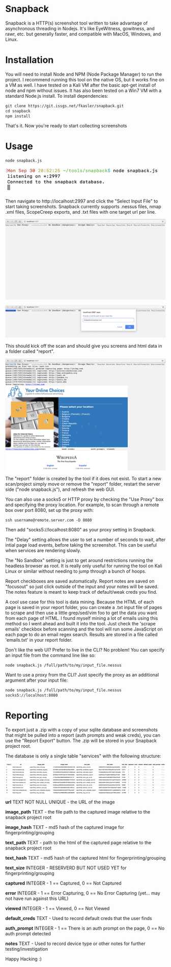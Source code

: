 Snapback
============
Snapback is a HTTP(s) screenshot tool written to take advantage of asynchronous threading in Nodejs. It's like EyeWitness, gowitness, and rawr, etc. but generally faster, and compatible with MacOS, Windows, and Linux.

Installation 
============
You will need to install Node and NPM (Node Package Manager) to run the project.
I recommend running this tool on the native OS, but it works fine on a VM as well. I have tested on a Kali VM after the basic apt-get install of node and npm without issues. It has also been tested on a Win7 VM with a standard Node.js install.
To install dependencies:

```
git clone https://git.issgs.net/fkasler/snapback.git
cd snapback
npm install
```

That's it. Now you're ready to start collecting screenshots

Usage
=====

```
node snapback.js 
```

![A picture of the server side](./readme_images/run_server.png)

Then navigate to http://localhost:2997 and click the "Select Input File" to start taking screenshots. Snapback currently supports .nessus files, nmap .xml files, ScopeCreep exports, and .txt files with one target url per line.

![A picture of the web GUI](./readme_images/web_gui.png)

![A picture of file selection](./readme_images/select_file.png)

This should kick off the scan and should give you screens and html data in a folder called "report".

![A picture of the tool working](./readme_images/output.png)

The "report" folder is created by the tool if it does not exist. To start a new scan/project simply move or remove the "report" folder, restart the server side ("node snapback.js"), and refresh the web GUI.

You can also use a socks5 or HTTP proxy by checking the "Use Proxy" box and specifying the proxy location. For example, to scan through a remote box over port 8080, set up the proxy with:

```
ssh username@remote.server.com -D 8080
```

Then add "socks5://localhost:8080" as your proxy setting in Snapback.

The "Delay" setting allows the user to set a number of seconds to wait, after intial page load events, before taking the screenshot. This can be useful when services are rendering slowly.

The "No Sandbox" setting is just to get around restrictions running the headless browser as root. It is really only useful for running the tool on Kali Linux or similar without needing to jump through a bunch of hoops.

Report checkboxes are saved automatically. Report notes are saved on "focusout" so just click outside of the input and your notes will be saved. The notes feature is meant to keep track of default/weak creds you find.

A cool use case for this tool is data mining. Because the HTML of each page is saved in your report folder, you can create a .txt input file of pages to scrape and then use a little grep/sed/vim foo to get the data you want from each page of HTML. I found myself mining a lot of emails using this method so I went ahead and built it into the tool. Just check the 'scrape emails' checkbox before scanning and the tool will run some JavaScript on each page to do an email regex search. Results are stored in a file called 'emails.txt' in your report folder.

Don't like the web UI? Prefer to live in the CLI? No problem! You can specify an input file from the command line like so:

```
node snapback.js /full/path/to/my/input_file.nessus
```

Want to use a proxy from the CLI? Just specify the proxy as an additional argument after your input file:

```
node snapback.js /full/path/to/my/input_file.nessus socks5://localhost:8080
```

Reporting
=====
To export just a .zip with a copy of your sqlite database and screenshots that might be pulled into a report (auth prompts and weak creds), you can use the "Report Export" button. The .zip will be stored in your Snapback project root.

The database is only a single table "services" with the following structure:

![A picture of the database tables](./readme_images/db.png)

**url** TEXT NOT NULL UNIQUE - the URL of the image

**image_path** TEXT - the file path to the captured image relative to the snapback project root

**image_hash** TEXT - md5 hash of the captured image for fingerprinting/grouping

**text_path** TEXT - path to the html of the captured page relative to the snapback project root

**text_hash** TEXT - md5 hash of the captured html for fingerprinting/grouping

**text_size** INTEGER - RESERVERD BUT NOT USED YET for  fingerprinting/grouping

**captured** INTEGER - 1 == Captured, 0 == Not Captured

**error** INTEGER - 1 == Error Capturing, 0 == No Error Capturing (yet... may not have run against this URL)

**viewed** INTEGER - 1 == Viewed, 0 == Not Viewed

**default_creds** TEXT - Used to record default creds that the user finds

**auth_prompt** INTEGER - 1 == There is an auth prompt on the page, 0 == No auth prompt detected

**notes** TEXT - Used to record device type or other notes for further testing/investigation

Happy Hacking :)
